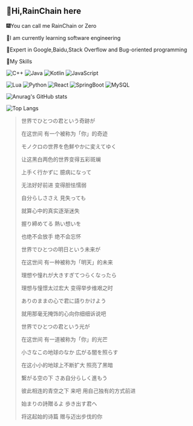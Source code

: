 ## :wave:Hi,RainChain here

:fireworks:You can call me RainChain or Zero

:book:I am currently learning software engineering

:muscle:Expert in Google,Baidu,Stack Overflow and Bug-oriented programming

:balloon:My Skills

![C++](https://img.shields.io/badge/-C++-a0cdf6?style=flat-square&logo=c%2B%2B&logoColor=fff)
![Java](https://img.shields.io/badge/-Java-eb6e25?style=flat-square&logo=Java&logoColor=fff)
![Kotlin](https://img.shields.io/badge/-Kotlin-e9a3f6?style=flat-square&logo=Kotlin&logoColor=fff)
![JavaScript](https://img.shields.io/badge/-JavaScript-f1e968?style=flat-square&logo=javascript&logoColor=fff)

![Lua](https://img.shields.io/badge/-Lua-6756ef?style=flat-square&logo=Lua&logoColor=fff)
![Python](https://img.shields.io/badge/-Python-3e74a2?style=flat-square&logo=Python&logoColor=fff)
![React](https://img.shields.io/badge/-React-2d98ce?style=flat-square&logo=React&logoColor=fff)
![SpringBoot](https://img.shields.io/badge/-SpringBoot-87f37f?style=flat-square&logo=SpringBoot&logoColor=fff)
![MySQL](https://img.shields.io/badge/-MySQL-4479A1?style=flat-square&logo=MySQL&logoColor=fff)

![Anurag's GitHub stats](https://github-readme-stats.vercel.app/api?username=RainChain-Zero&count_private=true)

![Top Langs](https://github-readme-stats.vercel.app/api/top-langs/?username=RainChain-Zero&layout=compact&hide=dockerfile,batchfile&langs_count=8)

> 世界でひとつの君という奇跡が 
> 
> 在这世间 有一个被称为「你」的奇迹
> 
> モノクロの世界を色鮮やかに変えてゆく
> 
> 让这黑白两色的世界变得五彩斑斓
> 
> 上手く行かずに 臆病になって
> 
> 无法好好前进 变得胆怯懦弱
> 
> 自分らしささえ 見失っても
> 
> 就算心中的真实逐渐迷失
> 
> 握り締めてる 熱い想いを
> 
> 也绝不会放手 绝不会忘怀
> 
> 世界でひとつの明日という未来が
> 
> 在这世间 有一种被称为「明天」的未来
> 
> 理想や憧れが大きすぎてつらくなったら
> 
> 理想与憧憬太过宏大 变得举步维艰之时
> 
> ありのままの心で君に語りかけよう
> 
> 就用那毫无掩饰的心向你细细诉说吧
> 
> 世界でひとつの君という光が
> 
> 在这世间 有一道被称为「你」的光芒
> 
> 小さなこの地球のなか 広がる闇を照らす
> 
> 在这小小的地球上不断扩大 照亮了黑暗
> 
> 繋がる空の下 さあ自分らしく進もう
> 
> 彼此相连的青空之下 来吧 用自己独有的方式前进
> 
> 始まりの詩贈るよ 歩き出す君へ
> 
> 将这起始的诗篇 赠与迈出步伐的你
